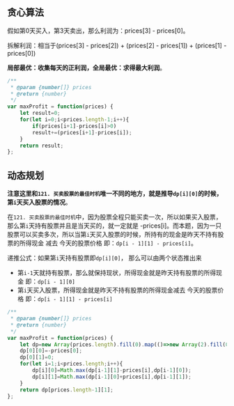 ## 贪心算法

假如第0天买入，第3天卖出，那么利润为：prices[3] - prices[0]。

拆解利润：相当于(prices[3] - prices[2]) + (prices[2] - prices[1]) + (prices[1] - prices[0])

**局部最优：收集每天的正利润，全局最优：求得最大利润**。

```javascript
/**
 * @param {number[]} prices
 * @return {number}
 */
var maxProfit = function(prices) {
    let result=0;
    for(let i=0;i<prices.length-1;i++){
        if(prices[i+1]-prices[i]>0) 
        result+=(prices[i+1]-prices[i]);
    }
    return result;
};
```

## 动态规划

**注意这里和`121. 买卖股票的最佳时机`唯一不同的地方，就是推导`dp[i][0]`的时候，第`i`天买入股票的情况**。

在`121. 买卖股票的最佳时机`中，因为股票全程只能买卖一次，所以如果买入股票，那么第`i`天持有股票并且是当天买的，就一定就是 -prices[i]。而本题，因为一只股票可以买卖多次，所以当第`i`天买入股票的时候，所持有的现金是昨天不持有股票的所得现金 减去 今天的股票价格 即：`dp[i - 1][1] - prices[i]`。

递推公式：如果第`i`天持有股票即`dp[i][0]`， 那么可以由两个状态推出来

- 第`i-1`天就持有股票，那么就保持现状，所得现金就是昨天持有股票的所得现金 即：`dp[i - 1][0]`
- 第`i`天买入股票，所得现金就是昨天不持有股票的所得现金减去 今天的股票价格 即：`dp[i - 1][1] - prices[i]`

```javascript
/**
 * @param {number[]} prices
 * @return {number}
 */
var maxProfit = function(prices) {
    let dp=new Array(prices.length).fill(0).map(()=>new Array(2).fill(0));
    dp[0][0]=-prices[0];
    dp[0][1]=0;
    for(let i=1;i<prices.length;i++){
        dp[i][0]=Math.max(dp[i-1][1]-prices[i],dp[i-1][0]);
        dp[i][1]=Math.max(dp[i-1][0]+prices[i],dp[i-1][1]);
    }
    return dp[prices.length-1][1];
};
```

